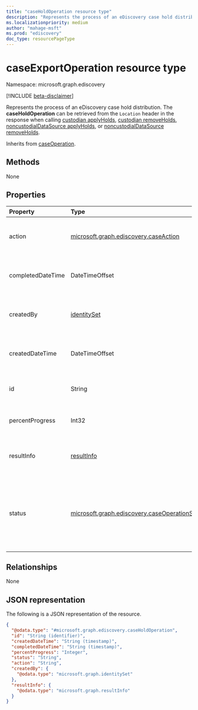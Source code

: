 ```yaml
---
title: "caseHoldOperation resource type"
description: "Represents the process of an eDiscovery case hold distribution."
ms.localizationpriority: medium
author: "mahage-msft"
ms.prod: "ediscovery"
doc_type: resourcePageType
---
```


# caseExportOperation resource type

Namespace: microsoft.graph.ediscovery

[!INCLUDE [beta-disclaimer](../../includes/beta-disclaimer.md)]

Represents the process of an eDiscovery case hold distribution. The **caseHoldOperation** can be retrieved from the `Location` header in the response when calling [custodian applyHolds](../api/ediscovery-custodian-applyhold.md), [custodian removeHolds](../api/ediscovery-custodian-removehold.md), [noncustodialDataSource applyHolds](../api/ediscovery-noncustodialdatasource-applyhold.md), or [noncustodialDataSource removeHolds](../api/ediscovery-noncustodialdatasource-removehold.md).

Inherits from [caseOperation](../resources/ediscovery-caseoperation.md).

## Methods

None

## Properties

|Property|Type|Description|
|:---|:---|:---|
|action|[microsoft.graph.ediscovery.caseAction](../resources/ediscovery-caseoperation.md#caseaction-values)| The case action for this entity will always be `caseHold`. Inherited from [caseOperation](../resources/ediscovery-caseoperation.md).|
|completedDateTime|DateTimeOffset| The date and time the export was completed.  Inherited from [caseOperation](../resources/ediscovery-caseoperation.md).|
|createdBy|[identitySet](../resources/identityset.md)| The user who initiated the export operation. Inherited from [caseOperation](../resources/ediscovery-caseoperation.md).|
|createdDateTime|DateTimeOffset| The date and time the export was created. Inherited from [caseOperation](../resources/ediscovery-caseoperation.md).|
|id|String| The ID for the operation. Read-only. Inherited from [caseOperation](../resources/ediscovery-caseoperation.md).|
|percentProgress|Int32| The progress of the operation. Inherited from [caseOperation](../resources/ediscovery-caseoperation.md).|
|resultInfo|[resultInfo](../resources/resultinfo.md)|Contains success and failure-specific result information. Inherited from [caseOperation](../resources/ediscovery-caseoperation.md).|
|status|[microsoft.graph.ediscovery.caseOperationStatus](../resources/ediscovery-caseoperation.md#caseoperationstatus-values)|The status of the case operation. Inherited from [caseOperation](../resources/ediscovery-caseoperation.md). Possible values are: `notStarted`, `submissionFailed`, `running`, `succeeded`, `partiallySucceeded`, `failed`.|

## Relationships

None

## JSON representation

The following is a JSON representation of the resource.
<!-- {
  "blockType": "resource",
  "keyProperty": "id",
  "@odata.type": "microsoft.graph.ediscovery.caseHoldOperation",
  "baseType": "microsoft.graph.ediscovery.caseOperation",
  "openType": false
}
-->

``` json
{
  "@odata.type": "#microsoft.graph.ediscovery.caseHoldOperation",
  "id": "String (identifier)",
  "createdDateTime": "String (timestamp)",
  "completedDateTime": "String (timestamp)",
  "percentProgress": "Integer",
  "status": "String",
  "action": "String",
  "createdBy": {
    "@odata.type": "microsoft.graph.identitySet"
  },
  "resultInfo": {
    "@odata.type": "microsoft.graph.resultInfo"
  }
}
```
